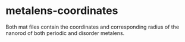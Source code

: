 # metalens-coordinates
Both mat files contain the coordinates and corresponding radius of the nanorod of both periodic and disorder metalens.

